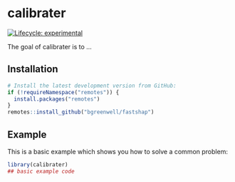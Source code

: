 
<!-- README.md is generated from README.Rmd. Please edit that file -->

# calibrater

<!-- badges: start -->

[![Lifecycle:
experimental](https://img.shields.io/badge/lifecycle-experimental-orange.svg)](https://www.tidyverse.org/lifecycle/#experimental)
<!-- badges: end -->

The goal of calibrater is to …

## Installation

``` r
# Install the latest development version from GitHub:
if (!requireNamespace("remotes")) {
  install.packages("remotes")
}
remotes::install_github("bgreenwell/fastshap")
```

## Example

This is a basic example which shows you how to solve a common problem:

``` r
library(calibrater)
## basic example code
```
